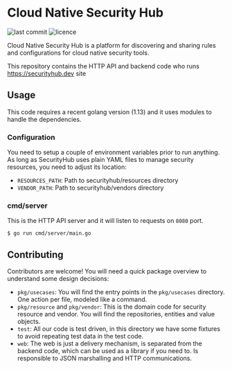 # Cloud Native Security Hub

![last commit](https://flat.badgen.net/github/last-commit/falcosecurity/cloud-native-security-hub-backend?icon=github) ![licence](https://flat.badgen.net/github/license/falcosecurity/cloud-native-security-hub-backend)

Cloud Native Security Hub is a platform for discovering and sharing rules and
configurations for cloud native security tools.

This repository contains the HTTP API and backend code who runs
https://securityhub.dev site

## Usage

This code requires a recent golang version (1.13) and it uses modules to handle
the dependencies.

### Configuration

You need to setup a couple of environment variables prior to run anything. As
long as SecurityHub uses plain YAML files to manage security resources, you
need to adjust its location:

* `RESOURCES_PATH`: Path to securityhub/resources directory
* `VENDOR_PATH`: Path to securityhub/vendors directory

### cmd/server

This is the HTTP API server and it will listen to requests on `8080` port.

```
$ go run cmd/server/main.go
```

## Contributing

Contributors are welcome! You will need a quick package overview to understand
some design decisions:

* `pkg/usecases`: You will find the entry points in the `pkg/usecases` directory.
  One action per file, modeled like a command.
* `pkg/resource` and `pkg/vendor`: This is the domain code for security resource
  and vendor. You will find the repositories, entities and value objects.
* `test`: All our code is test driven, in this directory we have some fixtures
  to avoid repeating test data in the test code.
* `web`: The web is just a delivery mechanism, is separated from the backend code,
  which can be used as a library if you need to. Is responsible to JSON
  marshalling and HTTP communications.
